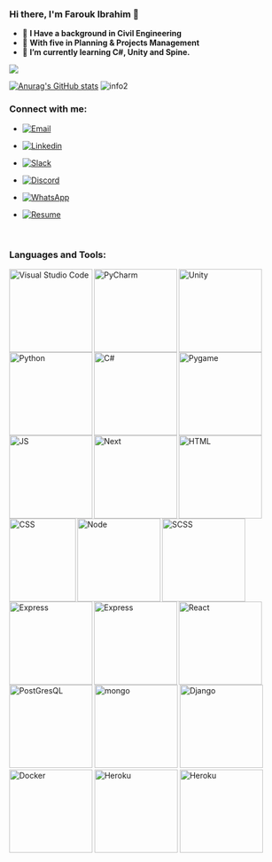 ### Hi there, I'm Farouk Ibrahim 👋

<!--
**FaroukIbrahim-FII/FaroukIbrahim-FII** is a ✨ _special_ ✨ repository because its `README.md` (this file) appears on your GitHub profile.

Here are some ideas to get you started:
-->
- 👷 **I Have a background in Civil Engineering**
- 📅 **With five in Planning & Projects Management**
- 🌱 **I’m currently learning C#, Unity and Spine.**


![](https://visitor-badge.glitch.me/badge?page_id=FaroukIbrahim-FII)

[![Anurag's GitHub stats](https://github-readme-stats.vercel.app/api?username=FaroukIbrahim-FII)](https://github.com/anuraghazra/github-readme-stats)
![info2](https://github-readme-stats.vercel.app/api/top-langs/?username=FaroukIbrahim-FII&layout=compact)

### Connect with me:

* [![Email](https://img.shields.io/badge/-Email-purple?style=flat&logo=Yahoo&logoColor=white)](mailto:farouk94i@yahoo.com)

* [![Linkedin](https://img.shields.io/badge/-LinkedIn-blue?style=flat&logo=Linkedin&logoColor=white)](https://www.linkedin.com/in/faroukibrahim/)

* [![Slack](https://img.shields.io/badge/Slack-4A154B?style=flat&logo=slack&logoColor=white)](https://ltuc-asac.slack.com/team/U024VGEBA11)

* [![Discord](https://img.shields.io/badge/Discord-7289DA?style=flat&logo=discord&logoColor=white)](https://discordapp.com/users/7227/)

* [![WhatsApp](https://img.shields.io/badge/WhatsApp-25D366?style=flat&logo=whatsapp&logoColor=white)](https://wa.me/00962796914540)

* [![Resume](https://img.shields.io/badge/resume-blue?style=flat&logo=cv&logoColor=white)](https://drive.google.com/file/d/1u1AIWyf2vNhH_LeQmbWHfEgSNQIZo5JC/view?usp=sharing)


<br/>

### Languages and Tools:

<img align="left" alt="Visual Studio Code" width="150px" src="https://cdn.icon-icons.com/icons2/2107/PNG/512/file_type_vscode_icon_130084.png" /> <img align="left" alt="PyCharm" width="150px" src="https://upload.wikimedia.org/wikipedia/commons/thumb/1/1d/PyCharm_Icon.svg/1200px-PyCharm_Icon.svg.png" /> <img align="left" alt="Unity" width="150px" src="https://logos-download.com/wp-content/uploads/2019/11/Unity_Web_Player_Logo.png" /> <img align="left" alt="Python" width="150px" src="https://qph.fs.quoracdn.net/main-qimg-27d25d3fd343a3d2e4384c7f0eeaf785" /> <img align="left" alt="C#" width="150px" src="https://seeklogo.com/images/C/c-sharp-c-logo-02F17714BA-seeklogo.com.png" /> <img align="left" alt="Pygame" width="150px" src="https://upload.wikimedia.org/wikipedia/commons/a/a9/Pygame_logo.gif" /> <img align="left" alt="JS" width="150px" src="https://upload.wikimedia.org/wikipedia/commons/thumb/9/99/Unofficial_JavaScript_logo_2.svg/2048px-Unofficial_JavaScript_logo_2.svg.png" /> <img align="left" alt="Next" width="150px" src="https://camo.githubusercontent.com/c457309037aabdce151cc0e197d6db98234a31636ef41f2cc1c339832fe20de3/68747470733a2f2f63646e2e61757468302e636f6d2f626c6f672f6c6f676f732f6e6578746a732d6c6f676f2e706e67" /> <img align="left" alt="HTML" width="150px" height="150px" src="https://upload.wikimedia.org/wikipedia/commons/thumb/6/61/HTML5_logo_and_wordmark.svg/512px-HTML5_logo_and_wordmark.svg.png" /> <img src="https://upload.wikimedia.org/wikipedia/commons/thumb/9/96/Sass_Logo_Color.svg/1280px-Sass_Logo_Color.svg.png" alt="SCSS" width ="150px"> <img align="left" alt="CSS" width="120px" height="150px" src="https://upload.wikimedia.org/wikipedia/commons/thumb/d/d5/CSS3_logo_and_wordmark.svg/1200px-CSS3_logo_and_wordmark.svg.png" /> <img align="left" alt="Node" width="150px" src="https://miro.medium.com/max/560/1*hAAm71eC0mIg3RIA6S4-DQ.png" /> <img align="left" alt="Express" width="150px" src="https://expressjs.com/images/express-facebook-share.png" /> <img align="left" alt="Express" width="150px" src="https://cdn.icon-icons.com/icons2/2415/PNG/512/bootstrap_plain_wordmark_logo_icon_146620.png" /> <img align="left" alt="React" width="150px" src="https://northell.design/wp-content/uploads/2021/11/1pHsEux2h8wc3-yNCQNwz0A.jpeg" /> <img src="https://www.unixmen.com/wp-content/uploads/2017/07/postgresql-logo.png" alt="PostGresQL" width ="150px"> <img src="https://cdn.buttercms.com/6IOYf3uRJMGxcpXMTswN" alt="mongo" width ="150px"> <img src="https://soshace.com/wp-content/uploads/2021/01/879-png-3.png" alt="Django" width ="150px"> <img src="https://www.docker.com/sites/default/files/d8/2019-07/vertical-logo-monochromatic.png" alt="Docker" width ="150px"> <img src="https://logowik.com/content/uploads/images/heroku8748.jpg" alt="Heroku" width ="150px"> <img src="https://cms-assets.tutsplus.com/uploads/users/34/syllabuses/1160/preview_image/chartjs-tutsplus.jpg" alt="Heroku" width ="150px">



